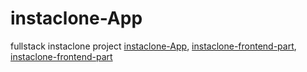 # instaclone-App
fullstack instaclone project
[instaclone-App](https://instaclone-app-n1g1.onrender.com),
[instaclone-frontend-part](https://github.com/Abdulshaikchotu/instaclone-frontend),
[instaclone-frontend-part](https://github.com/Abdulshaikchotu/instaclone-backend)
